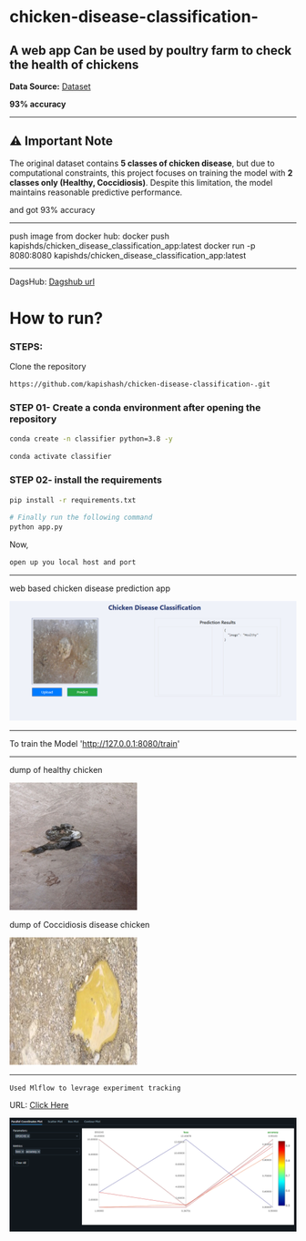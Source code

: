 # chicken-disease-classification-
## A web app Can be used by poultry farm to check the health of chickens



**Data Source:** [Dataset](https://www.kaggle.com/datasets/allandclive/chicken-disease-1)

**93% accuracy**

---

## ⚠️ Important Note  

The original dataset contains **5 classes of chicken disease**, but due to computational constraints, this project focuses on training the model with **2 classes only (Healthy, Coccidiosis)**. Despite this limitation, the model maintains reasonable predictive performance.

and got 93% accuracy 

---

push image from docker hub: docker push kapishds/chicken_disease_classification_app:latest
docker run -p 8080:8080 kapishds/chicken_disease_classification_app:latest

---

DagsHub: [Dagshub url](https://dagshub.com/kapishashtankar10/chicken-disease-classification-/experiments)

# How to run?
### STEPS:

Clone the repository

```bash
https://github.com/kapishash/chicken-disease-classification-.git
```
### STEP 01- Create a conda environment after opening the repository

```bash
conda create -n classifier python=3.8 -y
```

```bash
conda activate classifier
```


### STEP 02- install the requirements
```bash
pip install -r requirements.txt
```


```bash
# Finally run the following command
python app.py
```

Now,
```bash
open up you local host and port
```

---
web based chicken disease prediction app

![web based chicken disease prediction app](image.png)

---

To train the Model 'http://127.0.0.1:8080/train'


---

dump of healthy chicken

![dump of healthy chicken](healthy.64.jpg)

dump of Coccidiosis disease chicken

![dump of Coccidiosis disease chicken](cocci.8.jpg)


---

```
Used Mlflow to levrage experiment tracking
```

URL: [Click Here](https://dagshub.com/kapishashtankar10/chicken-disease-classification-.mlflow/#/compare-runs?runs=[%223f1849d0a33745bda8b5a908478549cf%22,%227e512acc51a94b6a82cd4f1cbadc105c%22,%220e7656a055584b96b80483cd20bc4198%22,%2223f2a7b08bfa4a769a70fc3d5bd2aca3%22,%2221a1a69b893a4e889c7180a8ec5e06d6%22]&experiments=[%220%22])


![MLFLOW EXPERIMENTS](image-1.png)